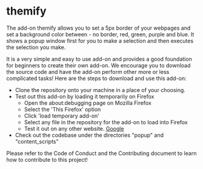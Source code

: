 # themify


The add-on themify allows you to set a 5px border of your webpages and set a background color between - no border, red, green, purple and blue. It shows a popup window first for you to make a selection and then executes the selection you make. 

It is a very simple and easy to use add-on and provides a good foundation for beginners to create their own add-on. We encourage you to download the source code and have the add-on perform other more or less complicated tasks! Here are the steps to download and use this add-on: 

* Clone the repository onto your machine in a place of your choosing. 
* Test out this add-on by loading it temporarily on Firefox
  * Open the about:debugging page on Mozilla Firefox
  * Select the 'This Firefox' option
  * Click 'load temporary add-on'
  * Select any file in the repository for the add-on to load into Firefox 
  * Test it out on any other website. [Google](www.google.com)
* Check out the codebase under the directories "popup" and "content_scripts"


Please refer to the Code of Conduct and the Contributing document to learn how to contribute to this project!
